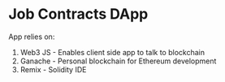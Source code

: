 # Job Contracts DApp

App relies on:
1. Web3 JS - Enables client side app to talk to blockchain
2. Ganache - Personal blockchain for Ethereum development
3. Remix - Solidity IDE
